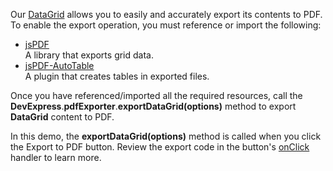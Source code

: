 Our [DataGrid](/Documentation/ApiReference/UI_Widgets/dxDataGrid/) allows you to easily and accurately export its contents to PDF. To enable the export operation, you must reference or import the following:

- <a href="https://github.com/MrRio/jsPDF" target="_blank">jsPDF</a>        
A library that exports grid data.
- <a href="https://github.com/simonbengtsson/jsPDF-AutoTable" target="_blank">jsPDF-AutoTable</a>        
A plugin that creates tables in exported files.

Once you have referenced/imported all the required resources, call the **DevExpress**.**pdfExporter**.**exportDataGrid(options)** method to export **DataGrid** content to PDF.

In this demo, the **exportDataGrid(options)** method is called when you click the Export to PDF button. Review the export code in the button's [onClick](/Documentation/ApiReference/UI_Widgets/dxButton/Configuration/#onClick) handler to learn more.
